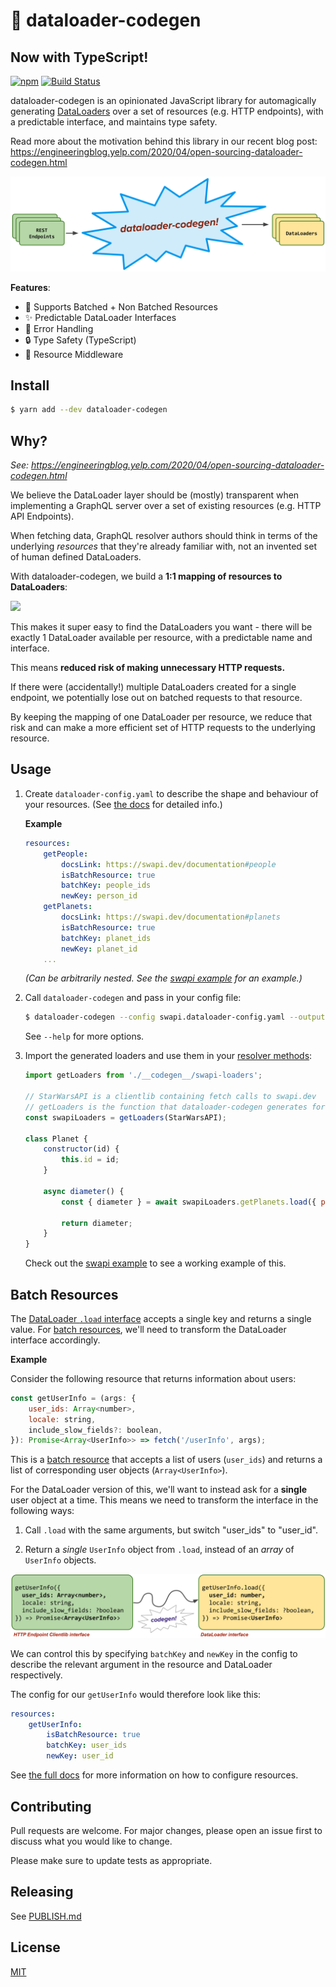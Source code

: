 # 🤖 dataloader-codegen

## Now with TypeScript!

[![npm](https://img.shields.io/npm/v/dataloader-codegen.svg)](https://yarn.pm/dataloader-codegen)
[![Build Status](https://api.travis-ci.com/Yelp/dataloader-codegen.svg?branch=master)](https://travis-ci.com/github/Yelp/dataloader-codegen)

dataloader-codegen is an opinionated JavaScript library for automagically generating [DataLoaders](https://github.com/graphql/dataloader) over a set of resources (e.g. HTTP endpoints), with a predictable interface, and maintains type safety.

Read more about the motivation behind this library in our recent blog post: https://engineeringblog.yelp.com/2020/04/open-sourcing-dataloader-codegen.html

![header](./images/header.png)

**Features**:

-   🚚 Supports Batched + Non Batched Resources
-   ✨ Predictable DataLoader Interfaces
-   🐛 Error Handling
-   🔒 Type Safety (TypeScript)
-   🔧 Resource Middleware

## Install

```bash
$ yarn add --dev dataloader-codegen
```

## Why?

_See: https://engineeringblog.yelp.com/2020/04/open-sourcing-dataloader-codegen.html_

We believe the DataLoader layer should be (mostly) transparent when implementing
a GraphQL server over a set of existing resources (e.g. HTTP API Endpoints).

When fetching data, GraphQL resolver authors should think in terms of the
underlying _resources_ that they're already familiar with, not an invented set
of human defined DataLoaders.

With dataloader-codegen, we build a **1:1 mapping of resources to DataLoaders**:

<img src="https://raw.githubusercontent.com/Yelp/dataloader-codegen/master/images/mapping.png" height="400" />

This makes it super easy to find the DataLoaders you want - there will be
exactly 1 DataLoader available per resource, with a predictable name and interface.

This means **reduced risk of making unnecessary HTTP requests.**

If there were (accidentally!) multiple DataLoaders created for a single
endpoint, we potentially lose out on batched requests to that resource.

By keeping the mapping of one DataLoader per resource, we reduce that risk
and can make a more efficient set of HTTP requests to the underlying resource.

## Usage

1. Create `dataloader-config.yaml` to describe the shape and behaviour of your resources. (See [the docs](./API_DOCS.md) for detailed info.)

    **Example**

    ```yaml
    resources:
        getPeople:
            docsLink: https://swapi.dev/documentation#people
            isBatchResource: true
            batchKey: people_ids
            newKey: person_id
        getPlanets:
            docsLink: https://swapi.dev/documentation#planets
            isBatchResource: true
            batchKey: planet_ids
            newKey: planet_id
        ...
    ```

    _(Can be arbitrarily nested. See the [swapi example](./examples/swapi/swapi.dataloader-config.yaml) for an example.)_

2. Call `dataloader-codegen` and pass in your config file:

    ```bash
    $ dataloader-codegen --config swapi.dataloader-config.yaml --output __codegen__/swapi-loaders.js
    ```

    See `--help` for more options.

3. Import the generated loaders and use them in your [resolver methods](https://www.apollographql.com/docs/graphql-tools/resolvers/):

    ```js
    import getLoaders from './__codegen__/swapi-loaders';

    // StarWarsAPI is a clientlib containing fetch calls to swapi.dev
    // getLoaders is the function that dataloader-codegen generates for us
    const swapiLoaders = getLoaders(StarWarsAPI);

    class Planet {
        constructor(id) {
            this.id = id;
        }

        async diameter() {
            const { diameter } = await swapiLoaders.getPlanets.load({ planet_id: this.id });

            return diameter;
        }
    }
    ```

    Check out the [swapi example](./examples/swapi/swapi-server.js) to see a working example of this.

## Batch Resources

The [DataLoader `.load` interface](https://github.com/graphql/dataloader#loadkey)
accepts a single key and returns a single value. For [batch resources](https://www.codementor.io/blog/batch-endpoints-6olbjay1hd), we'll need to transform the DataLoader interface accordingly.

**Example**

Consider the following resource that returns information about users:

```js
const getUserInfo = (args: {
    user_ids: Array<number>,
    locale: string,
    include_slow_fields?: boolean,
}): Promise<Array<UserInfo>> => fetch('/userInfo', args);
```

This is a [batch resource](https://www.codementor.io/blog/batch-endpoints-6olbjay1hd) that accepts a list of users (`user_ids`) and returns a list of corresponding user objects (`Array<UserInfo>`).

For the DataLoader version of this, we'll want to instead ask for a **single** user
object at a time. This means we need to transform the interface in the following
ways:

1. Call `.load` with the same arguments, but switch "user_ids" to "user_id".

2. Return a _single_ `UserInfo` object from `.load`, instead of an _array_ of
   `UserInfo` objects.

![demo!](./images/demo.png)

We can control this by specifying `batchKey` and `newKey` in the config to
describe the relevant argument in the resource and DataLoader respectively.

The config for our `getUserInfo` would therefore look like this:

```yaml
resources:
    getUserInfo:
        isBatchResource: true
        batchKey: user_ids
        newKey: user_id
```

See [the full docs](./API_DOCS.md) for more information on how to configure resources.

## Contributing

Pull requests are welcome. For major changes, please open an issue first to discuss what you would like to change.

Please make sure to update tests as appropriate.

## Releasing

See [PUBLISH.md](PUBLISH.md)

## License

[MIT](https://choosealicense.com/licenses/mit/)
